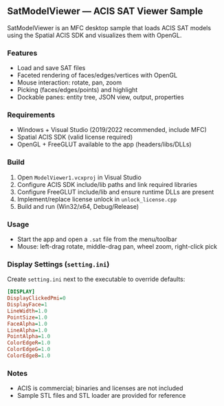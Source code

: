 ## SatModelViewer — ACIS SAT Viewer Sample

SatModelViewer is an MFC desktop sample that loads ACIS SAT models using the Spatial ACIS SDK and visualizes them with OpenGL.

### Features
- Load and save SAT files
- Faceted rendering of faces/edges/vertices with OpenGL
- Mouse interaction: rotate, pan, zoom
- Picking (faces/edges/points) and highlight
- Dockable panes: entity tree, JSON view, output, properties

### Requirements
- Windows + Visual Studio (2019/2022 recommended, include MFC)
- Spatial ACIS SDK (valid license required)
- OpenGL + FreeGLUT available to the app (headers/libs/DLLs)

### Build
1. Open `ModelViewer1.vcxproj` in Visual Studio
2. Configure ACIS SDK include/lib paths and link required libraries
3. Configure FreeGLUT include/lib and ensure runtime DLLs are present
4. Implement/replace license unlock in `unlock_license.cpp`
5. Build and run (Win32/x64, Debug/Release)

### Usage
- Start the app and open a `.sat` file from the menu/toolbar
- Mouse: left-drag rotate, middle-drag pan, wheel zoom, right-click pick

### Display Settings (`setting.ini`)
Create `setting.ini` next to the executable to override defaults:

```ini
[DISPLAY]
DisplayClickedPmi=0
DisplayFace=1
LineWidth=1.0
PointSize=1.0
FaceAlpha=1.0
LineAlpha=1.0
PointAlpha=1.0
ColorEdgeR=1.0
ColorEdgeG=1.0
ColorEdgeB=1.0
```

### Notes
- ACIS is commercial; binaries and licenses are not included
- Sample STL files and STL loader are provided for reference


